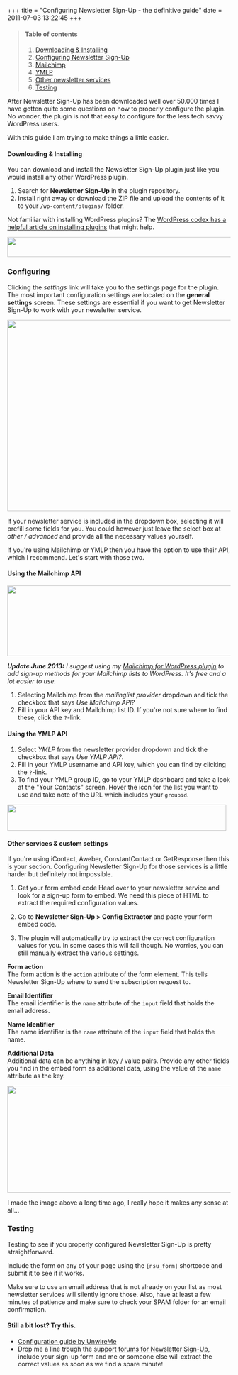 +++
title = "Configuring Newsletter Sign-Up - the definitive guide"
date = 2011-07-03 13:22:45
+++

<span id="top"></span>

> #### Table of contents
> 1. [Downloading & Installing](#downloading-installing)
> 2. [Configuring Newsletter Sign-Up](#configuring)
> 	1. [Mailchimp](#using-the-mailchimp-api)
>   2. [YMLP](#using-the-ymlp-api)
>   3. [Other newsletter services](#other-services-custom-settings)
> 3. [Testing](#testing)

After Newsletter Sign-Up has been downloaded well over 50.000 times I have gotten quite some questions on how to properly configure the plugin. No wonder, the plugin is not that easy to configure for the less tech savvy WordPress users.

With this guide I am trying to make things a little easier.

#### Downloading & Installing

You can download and install the Newsletter Sign-Up plugin just like you would install any other WordPress plugin.

1. Search for **Newsletter Sign-Up** in the plugin repository.
1. Install right away or download the ZIP file and upload the contents of it to your `/wp-content/plugins/` folder.

Not familiar with installing WordPress plugins? The [WordPress codex has a helpful article on installing plugins](http://codex.wordpress.org/Managing_Plugins#Installing_Plugins) that might help.

<img src="https://res.cloudinary.com/dannyvankooten/image/upload/v1408704655/newsletter-sign-up-activated-plugin_qzt5ib.jpg" alt="" title="newsletter-sign-up-activated-plugin" width="726" height="45" class="aligncenter size-full wp-image-581" />

### Configuring

Clicking the _settings_ link will take you to the settings page for the plugin. The most important configuration settings are located on the **general settings** screen. These settings are essential if you want to get Newsletter Sign-Up to work with your newsletter service.

<img src="https://res.cloudinary.com/dannyvankooten/image/upload/v1408704654/newsletter-sign-up-configuration-screen_wcpduu.jpg" alt="" title="newsletter-sign-up-configuration-screen" width="758" height="431" class="aligncenter size-full wp-image-583" />

If your newsletter service is included in the dropdown box, selecting it will prefill some fields for you. You could however just leave the select box at _other / advanced_ and provide all the necessary values yourself.

If you're using Mailchimp or YMLP then you have the option to use their API, which I recommend. Let's start with those two.

#### Using the Mailchimp API

<img src="https://res.cloudinary.com/dannyvankooten/image/upload/v1408704653/newsletter-sign-up-Mailchimp-api_jqmolx.jpg" alt="" title="newsletter-sign-up-Mailchimp-api" width="597" height="159" class="aligncenter size-full wp-image-585" />

_**Update June 2013:** I suggest using my [Mailchimp for WordPress plugin](https://www.mc4wp.com/) to add sign-up methods for your Mailchimp lists to WordPress. It's free and a lot easier to use._

1. Selecting Mailchimp from the _mailinglist provider_ dropdown and tick the checkbox that says _Use Mailchimp API?_
2. Fill in your API key and Mailchimp list ID. If you're not sure where to find these, click the `?`-link.

#### Using the YMLP API

1. Select _YMLP_ from the newsletter provider dropdown and tick the checkbox that says _Use YMLP API?_.
2. Fill in your YMLP username and API key, which you can find by clicking the `?`-link.
3. To find your YMLP group ID, go to your YMLP dashboard and take a look at the "Your Contacts" screen. Hover the icon for the list you want to use and take note of the URL which includes your `groupid`.

<img src="https://res.cloudinary.com/dannyvankooten/image/upload/v1408704652/newsletter-sign-up-ymlp-group-id_hcbzmb.jpg" alt="" title="newsletter-sign-up-ymlp-group-id" width="494" height="59" class="aligncenter size-full wp-image-587" />

#### Other services & custom settings

If you're using iContact, Aweber, ConstantContact or GetResponse then this is your section. Configuring Newsletter Sign-Up for those services is a little harder but definitely not impossible.

1. Get your form embed code
Head over to your newsletter service and look for a sign-up form to embed. We need this piece of HTML to extract the required configuration values.

2. Go to **Newsletter Sign-Up > Config Extractor** and paste your form embed code.

3. The plugin will automatically try to extract the correct configuration values for you. In some cases this will fail though. No worries, you can still manually extract the various settings.

**Form action**<br />
The form action is the `action` attribute of the form element. This tells Newsletter Sign-Up where to send the subscription request to.

**Email Identifier**<br />
The email identifier is the `name` attribute of the `input` field that holds the email address. 

**Name Identifier**<br />
The name identifier is the `name` attribute of the `input` field that holds the name.

**Additional Data**<br />
Additional data can be anything in key / value pairs. Provide any other fields you find in the embed form as additional data, using the value of the `name` attribute as the key.

<img src="https://res.cloudinary.com/dannyvankooten/image/upload/v1408704650/newsletter-sign-up-extract-values_omdpry.jpg" alt="" title="newsletter-sign-up-extract-values" width="758" height="241" class="aligncenter size-full wp-image-591" />

I made the image above a long time ago, I really hope it makes any sense at all...

### Testing
Testing to see if you properly configured Newsletter Sign-Up is pretty straightforward.

Include the form on any of your page using the `[nsu_form]` shortcode and submit it to see if it works.

Make sure to use an email address that is not already on your list as most newsletter services will silently ignore those. Also, have at least a few minutes of patience and make sure to check your SPAM folder for an email confirmation.

#### Still a bit lost? Try this.
<ul>
	<li><a href="http://unwireme.com/boost-your-e-mail-newsletter-sign-up-conversion-rate-with-this-free-tip/">Configuration guide by UnwireMe</a></li>
	<li>Drop me a line trough the <a href="http://wordpress.org/tags/newsletter-sign-up?forum_id=10">support forums for Newsletter Sign-Up</a>, include your sign-up form and me or someone else will extract the correct values as soon as we find a spare minute!</li>
</ul>


